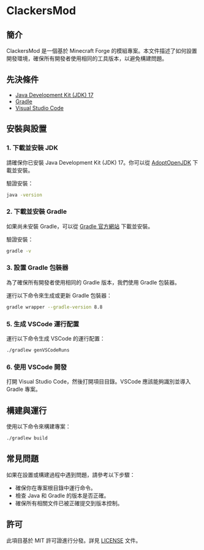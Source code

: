 # ClackersMod

## 簡介

ClackersMod 是一個基於 Minecraft Forge 的模組專案。本文件描述了如何設置開發環境，確保所有開發者使用相同的工具版本，以避免構建問題。

## 先決條件

- [Java Development Kit (JDK) 17](https://adoptium.net/)
- [Gradle](https://gradle.org/)
- [Visual Studio Code](https://code.visualstudio.com/)

## 安裝與設置

### 1. 下載並安裝 JDK

請確保你已安裝 Java Development Kit (JDK) 17。你可以從 [AdoptOpenJDK](https://adoptium.net/) 下載並安裝。

驗證安裝：

```sh
java -version

```

### 2. 下載並安裝 Gradle

如果尚未安裝 Gradle，可以從 [Gradle 官方網站](https://gradle.org/releases/) 下載並安裝。

驗證安裝：

```sh
gradle -v

```

### 3. 設置 Gradle 包裝器

為了確保所有開發者使用相同的 Gradle 版本，我們使用 Gradle 包裝器。

運行以下命令來生成或更新 Gradle 包裝器：

```sh
gradle wrapper --gradle-version 8.8

```

### 5. 生成 VSCode 運行配置

運行以下命令生成 VSCode 的運行配置：

```sh
./gradlew genVSCodeRuns

```

### 6. 使用 VSCode 開發

打開 Visual Studio Code，然後打開項目目錄。VSCode 應該能夠識別並導入 Gradle 專案。

## 構建與運行

使用以下命令來構建專案：

```sh
./gradlew build

```

## 常見問題

如果在設置或構建過程中遇到問題，請參考以下步驟：

- 確保你在專案根目錄中運行命令。
- 檢查 Java 和 Gradle 的版本是否正確。
- 確保所有相關文件已被正確提交到版本控制。

## 許可

此項目基於 MIT 許可證進行分發。詳見 [LICENSE](notion://www.notion.so/singularmaker/LICENSE.txt) 文件。

